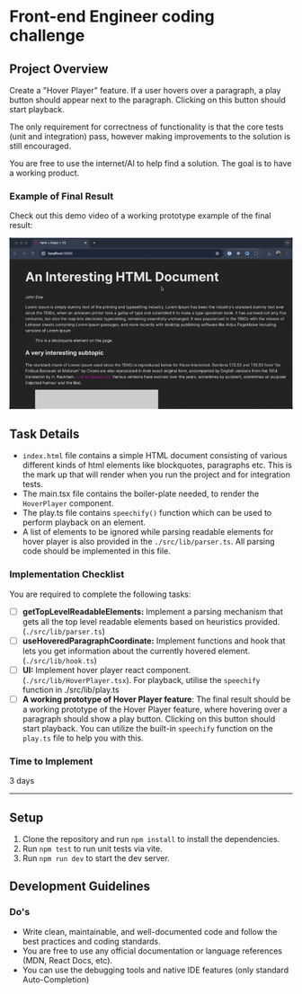 # Front-end Engineer coding challenge

## Project Overview

Create a "Hover Player" feature. If a user hovers over a paragraph, a play button should appear next to the paragraph. Clicking on this button should start playback.

The only requirement for correctness of functionality is that the core tests (unit and integration) pass, however making improvements to the solution is still encouraged.

You are free to use the internet/AI to help find a solution. The goal is to have a working product.

### Example of Final Result

Check out this demo video of a working prototype example of the final result:

![Example](demo.gif)

## Task Details

- `index.html` file contains a simple HTML document consisting of various different kinds of html elements like blockquotes, paragraphs etc. This is the mark up that will render when you run the project and for integration tests.
- The main.tsx file contains the boiler-plate needed, to render the `HoverPlayer` component.
- The play.ts file contains `speechify()` function which can be used to perform playback on an element.
- A list of elements to be ignored while parsing readable elements for hover player is also provided in the `./src/lib/parser.ts`. All parsing code should be implemented in this file.

### Implementation Checklist

You are required to complete the following tasks:

- [ ] **getTopLevelReadableElements:** Implement a parsing mechanism that gets all the top level readable elements based on heuristics provided. (`./src/lib/parser.ts`)
- [ ] **useHoveredParagraphCoordinate:** Implement functions and hook that lets you get information about the currently hovered element. (`./src/lib/hook.ts`)
- [ ] **UI:** Implement hover player react component. (`./src/lib/HoverPlayer.tsx`). For playback, utilise the `speechify` function in ./src/lib/play.ts
- [ ] **A working prototype of Hover Player feature**: The final result should be a working prototype of the Hover Player feature, where hovering over a paragraph should show a play button. Clicking on this button should start playback. You can utilize the built-in `speechify` function on the `play.ts` file to help you with this.

### Time to Implement

3 days

---

## Setup

1. Clone the repository and run `npm install` to install the dependencies.
2. Run `npm test` to run unit tests via vite.
3. Run `npm run dev` to start the dev server.

## Development Guidelines

### Do's

- Write clean, maintainable, and well-documented code and follow the best practices and coding standards.
- You are free to use any official documentation or language references (MDN, React Docs, etc).
- You can use the debugging tools and native IDE features (only standard Auto-Completion)
